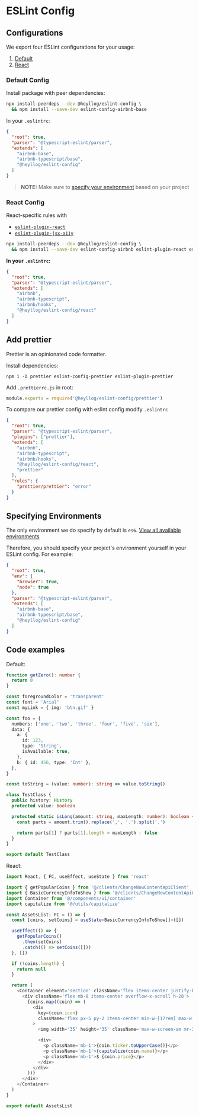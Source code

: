 # ESLint Config

## Configurations

We export four ESLint configurations for your usage:

1. [Default](#default-config)
2. [React](#react-config)

### Default Config

Install package with peer dependencies:

```sh
npx install-peerdeps --dev @heyllog/eslint-config \
  && npm install --save-dev eslint-config-airbnb-base
```

In your `.eslintrc`:

```json
{
  "root": true,
  "parser": "@typescript-eslint/parser",
  "extends": [
    "airbnb-base",
    "airbnb-typescript/base",
    "@heyllog/eslint-config"
  ]
}
```

> **NOTE:** Make sure to [specify your environment](#specifying-environments) based on your project

### React Config

React-specific rules with

- [`eslint-plugin-react`](https://github.com/yannickcr/eslint-plugin-react)
- [`eslint-plugin-jsx-a11y`](https://github.com/evcohen/eslint-plugin-jsx-a11y)

```sh
npx install-peerdeps --dev @heyllog/eslint-config \
  && npm install --save-dev eslint-config-airbnb eslint-plugin-react eslint-plugin-react-hooks eslint-plugin-jsx-a11y
```

**In your `.eslintrc`:**

```json
{
  "root": true,
  "parser": "@typescript-eslint/parser",
  "extends": [
    "airbnb",
    "airbnb-typescript",
    "airbnb/hooks",
    "@heyllog/eslint-config/react"
  ]
}
```

## Add prettier

Prettier is an opinionated code formatter.

Install dependencies:

```shell
npm i -D prettier eslint-config-prettier eslint-plugin-prettier
```

Add `.prettierrc.js` in root:

```js
module.exports = require('@heyllog/eslint-config/prettier')
```

To compare our prettier config with eslint config modify `.eslintrc`

```json
{
  "root": true,
  "parser": "@typescript-eslint/parser",
  "plugins": ["prettier"],
  "extends": [
    "airbnb",
    "airbnb-typescript",
    "airbnb/hooks",
    "@heyllog/eslint-config/react",
    "prettier"
  ],
  "rules": {
    "prettier/prettier": "error"
  }
}
```

## Specifying Environments

The only environment we do specify by default is `es6`. [View all available environments](https://eslint.org/docs/user-guide/configuring/language-options#specifying-environments)

Therefore, you should specify your project's environment yourself in your ESLint config. For example:

```json
{
  "root": true,
  "env": {
    "browser": true,
    "node": true
  },
  "parser": "@typescript-eslint/parser",
  "extends": [
    "airbnb-base",
    "airbnb-typescript/base",
    "@heyllog/eslint-config"
  ]
}
```

## Code examples

Default:

```typescript
function getZero(): number {
  return 0
}

const foregroundColor = 'transparent'
const font = 'Arial'
const myLink = { img: 'btn.gif' }

const foo = {
  numbers: ['one', 'two', 'three', 'four', 'five', 'six'],
  data: {
    a: {
      id: 123,
      type: 'String',
      isAvailable: true,
    },
    b: { id: 456, type: 'Int' },
  },
}

const toString = (value: number): string => value.toString()

class TestClass {
  public history: History
  protected value: boolean

  protected static isLong(amount: string, maxLength: number): boolean {
    const parts = amount.trim().replace(',', '.').split('.')

    return parts[1] ? parts[1].length > maxLength : false
  }
}

export default TestClass

```

React:

```typescript jsx
import React, { FC, useEffect, useState } from 'react'

import { getPopularCoins } from '@/clients/ChangeNowContentApiClient'
import { BasicCurrencyInfoToShow } from '@/clients/ChangeNowContentApiClient/types'
import Container from '@/components/ui/container'
import capitalize from '@/utils/capitalize'

const AssetsList: FC = () => {
  const [coins, setCoins] = useState<BasicCurrencyInfoToShow[]>([])

  useEffect(() => {
    getPopularCoins()
      .then(setCoins)
      .catch(() => setCoins([]))
  }, [])

  if (!coins.length) {
    return null
  }

  return (
    <Container element='section' className='flex items-center justify-between my-12'>
      <div className='flex mb-8 items-center overflow-x-scroll h-28'>
        {coins.map((coin) => (
          <div
            key={coin.icon}
            className='flex px-5 py-2 items-center min-w-[17rem] max-w-[17rem] rounded-2xl shadow-md ml-4'
          >
            <img width='35' height='35' className='max-w-screen-sm mr-3' src={coin.icon} alt={coin.name} />

            <div>
              <p className='mb-1'>{coin.ticker.toUpperCase()}</p>
              <p className='mb-1'>{capitalize(coin.name)}</p>
              <p className='mb-1'>$ {coin.price}</p>
            </div>
          </div>
        ))}
      </div>
    </Container>
  )
}

export default AssetsList

```
